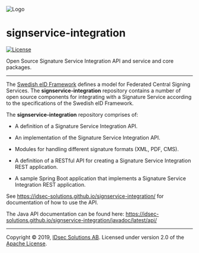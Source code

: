 ![Logo](https://github.com/idsec-solutions/idsec-solutions.github.io/blob/master/img/idsec.png)

# signservice-integration

[![License](https://img.shields.io/badge/License-Apache%202.0-blue.svg)](https://opensource.org/licenses/Apache-2.0)

Open Source Signature Service Integration API and service and core packages.

---

The [Swedish eID Framework](https://docs.swedenconnect.se/technical-framework/) defines a model for Federated Central Signing Services. The **signservice-integration** repository contains a number of open source components for integrating with a Signature Service according to the specifications of the Swedish eID Framework.

The **signservice-integration** repository comprises of:

* A definition of a Signature Service Integration API.

* An implementation of the Signature Service Integration API.

* Modules for handling different signature formats (XML, PDF, CMS).

* A definition of a RESTful API for creating a Signature Service Integration REST application.

* A sample Spring Boot application that implements a Signature Service Integration REST application.

See <https://idsec-solutions.github.io/signservice-integration/> for documentation of how to use the API.

The Java API documentation can be found here: <https://idsec-solutions.github.io/signservice-integration/javadoc/latest/api/>

---

Copyright &copy; 2019, [IDsec Solutions AB](http://www.idsec.se). Licensed under version 2.0 of the [Apache License](http://www.apache.org/licenses/LICENSE-2.0).

